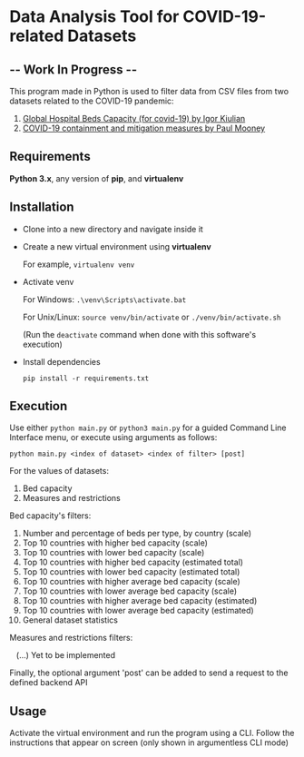 # Data Analysis Tool for COVID-19-related Datasets

## -- Work In Progress --

This program made in Python is used to filter data from CSV files from two datasets related to the COVID-19 pandemic:

1. [Global Hospital Beds Capacity (for covid-19) by Igor Kiulian](https://www.kaggle.com/ikiulian/global-hospital-beds-capacity-for-covid19)
2. [COVID-19 containment and mitigation measures by Paul Mooney](https://www.kaggle.com/paultimothymooney/covid19-containment-and-mitigation-measures)


## Requirements

**Python 3.x**, any version of **pip**, and **virtualenv**


## Installation

- Clone into a new directory and navigate inside it

- Create a new virtual environment using **virtualenv**

    For example, `virtualenv venv`

- Activate venv

    For Windows: `.\venv\Scripts\activate.bat`

    For Unix/Linux: `source venv/bin/activate` or `./venv/bin/activate.sh`

    (Run the `deactivate` command when done with this software's execution)

- Install dependencies

    `pip install -r requirements.txt`


## Execution

Use either  `python main.py`  or  `python3 main.py` for a guided Command Line Interface menu, or execute using arguments as follows:

`python main.py <index of dataset> <index of filter> [post]`

For the values of datasets:

1. Bed capacity
2. Measures and restrictions

Bed capacity's filters:

1. Number and percentage of beds per type, by country (scale)
2. Top 10 countries with higher bed capacity (scale)
3. Top 10 countries with lower bed capacity (scale)
4. Top 10 countries with higher bed capacity (estimated total)    
5. Top 10 countries with lower bed capacity (estimated total)
6. Top 10 countries with higher average bed capacity (scale)
7. Top 10 countries with lower average bed capacity (scale)
8. Top 10 countries with higher average bed capacity (estimated)
9. Top 10 countries with lower average bed capacity (estimated)
10. General dataset statistics

Measures and restrictions filters:

&nbsp;&nbsp;&nbsp;(...) Yet to be implemented

Finally, the optional argument 'post' can be added to send a request to the defined backend API


## Usage

Activate the virtual environment and run the program using a CLI. Follow the instructions that appear on screen (only shown in argumentless CLI mode)
